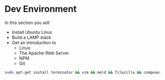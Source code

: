 # Dev Environment

In this section you will
* Install Ubuntu Linux
* Build a LAMP stack
* Get an introduction to
  * Linux
  * The Apache Web Server
  * NPM
  * Git


```sh
sudo apt-get install terminator && vim && meld && filezilla && composer && lamp-server^
```
